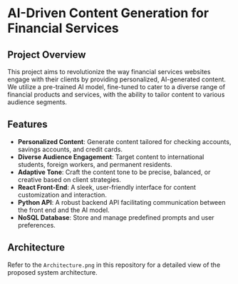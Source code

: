 # AI-Driven Content Generation for Financial Services

## Project Overview

This project aims to revolutionize the way financial services websites engage with their clients by providing personalized, AI-generated content. We utilize a pre-trained AI model, fine-tuned to cater to a diverse range of financial products and services, with the ability to tailor content to various audience segments.

## Features

- **Personalized Content**: Generate content tailored for checking accounts, savings accounts, and credit cards.
- **Diverse Audience Engagement**: Target content to international students, foreign workers, and permanent residents.
- **Adaptive Tone**: Craft the content tone to be precise, balanced, or creative based on client strategies.
- **React Front-End**: A sleek, user-friendly interface for content customization and interaction.
- **Python API**: A robust backend API facilitating communication between the front end and the AI model.
- **NoSQL Database**: Store and manage predefined prompts and user preferences.

## Architecture

Refer to the `Architecture.png` in this repository for a detailed view of the proposed system architecture.